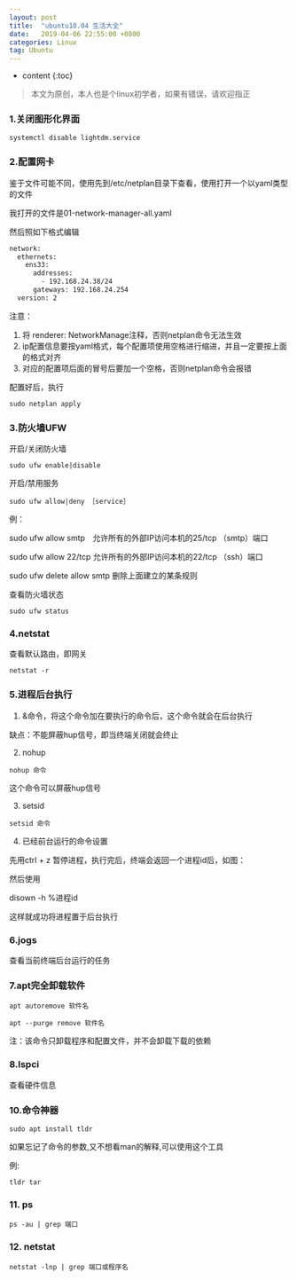 ```yaml
---
layout: post
title:  "ubuntu18.04 生活大全"
date:   2019-04-06 22:55:00 +0800
categories: Linux
tag: Ubuntu
---
```


* content
{:toc}

>本文为原创，本人也是个linux初学者，如果有错误，请欢迎指正

### 1.关闭图形化界面

`systemctl disable lightdm.service`

### 2.配置网卡

鉴于文件可能不同，使用先到/etc/netplan目录下查看，使用打开一个以yaml类型的文件

我打开的文件是01-network-manager-all.yaml

然后照如下格式编辑

```bash
network:
  ethernets:
    ens33:
      addresses:
        - 192.168.24.38/24
      gateways: 192.168.24.254
  version: 2
```

注意：

1. 将 renderer: NetworkManage注释，否则netplan命令无法生效
2. ip配置信息要按yaml格式，每个配置项使用空格进行缩进，并且一定要按上面的格式对齐
3. 对应的配置项后面的冒号后要加一个空格，否则netplan命令会报错

配置好后，执行

`sudo netplan apply`

### 3.防火墙UFW

开启/关闭防火墙

`sudo ufw enable|disable`

开启/禁用服务

`sudo ufw allow|deny ［service］`

例：

sudo ufw allow smtp　允许所有的外部IP访问本机的25/tcp （smtp）端口

sudo ufw allow 22/tcp 允许所有的外部IP访问本机的22/tcp （ssh）端口

sudo ufw delete allow smtp 删除上面建立的某条规则

查看防火墙状态

`sudo ufw status`

### 4.netstat

查看默认路由，即网关

`netstat -r`

### 5.进程后台执行

1. &命令，将这个命令加在要执行的命令后，这个命令就会在后台执行

缺点：不能屏蔽hup信号，即当终端关闭就会终止

2. nohup

`nohup 命令`

这个命令可以屏蔽hup信号

3. setsid

`setsid 命令`

4. 已经前台运行的命令设置

先用ctrl + z 暂停进程，执行完后，终端会返回一个进程id后，如图：

然后使用

disown -h %进程id

这样就成功将进程置于后台执行

### 6.jogs

查看当前终端后台运行的任务

### 7.apt完全卸载软件

`apt autoremove 软件名`

`apt --purge remove 软件名`

注：该命令只卸载程序和配置文件，并不会卸载下载的依赖

### 8.lspci

查看硬件信息

<!-- ### 9.科学上网

下载electron-ssr安装后，使用命令`sudo apt install shadowsocks`即可使用ssr服务。 -->

### 10.命令神器

`sudo apt install tldr`

如果忘记了命令的参数,又不想看man的解释,可以使用这个工具

例:

`tldr tar`

### 11. ps

`ps -au | grep 端口`

### 12. netstat

`netstat -lnp | grep 端口或程序名`
